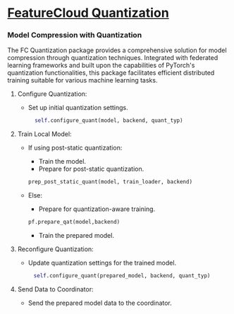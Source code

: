 # [FeatureCloud Quantization](https://github.com/AidaMehammed/Quantization_CNN)
### Model Compression with Quantization

The FC Quantization package provides a comprehensive solution for model compression through quantization techniques. Integrated with federated learning frameworks and built upon the capabilities of PyTorch's quantization functionalities, this package facilitates efficient distributed training suitable for various machine learning tasks.


1. Configure Quantization:
    - Set up initial quantization settings.
      ```python
        self.configure_quant(model, backend, quant_typ)
        ```

2. Train Local Model:
    - If using post-static quantization:
        - Train the model.
        - Prepare for post-static quantization.
         ```python
         prep_post_static_quant(model, train_loader, backend)
        ```

    - Else:
        - Prepare for quantization-aware training.
      ```python
      pf.prepare_qat(model,backend)        
      ```
        - Train the prepared model.


3. Reconfigure Quantization:
    - Update quantization settings for the trained model.
   ```python
        self.configure_quant(prepared_model, backend, quant_typ)
   ```

4. Send Data to Coordinator:
    - Send the prepared model data to the coordinator.